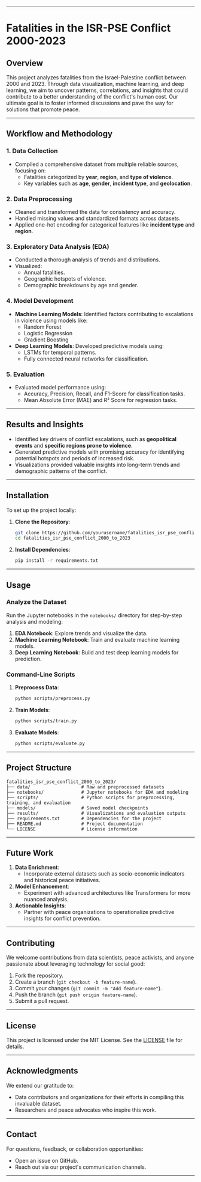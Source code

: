 

---

# Fatalities in the ISR-PSE Conflict 2000-2023

## Overview
This project analyzes fatalities from the Israel-Palestine conflict between 2000 and 2023. Through data visualization, machine learning, and deep learning, we aim to uncover patterns, correlations, and insights that could contribute to a better understanding of the conflict's human cost. Our ultimate goal is to foster informed discussions and pave the way for solutions that promote peace.

---

## Workflow and Methodology

### 1. **Data Collection**
- Compiled a comprehensive dataset from multiple reliable sources, focusing on:
  - Fatalities categorized by **year**, **region**, and **type of violence**.
  - Key variables such as **age**, **gender**, **incident type**, and **geolocation**.

### 2. **Data Preprocessing**
- Cleaned and transformed the data for consistency and accuracy.
- Handled missing values and standardized formats across datasets.
- Applied one-hot encoding for categorical features like **incident type** and **region**.

### 3. **Exploratory Data Analysis (EDA)**
- Conducted a thorough analysis of trends and distributions.
- Visualized:
  - Annual fatalities.
  - Geographic hotspots of violence.
  - Demographic breakdowns by age and gender.

### 4. **Model Development**
- **Machine Learning Models**: Identified factors contributing to escalations in violence using models like:
  - Random Forest
  - Logistic Regression
  - Gradient Boosting
- **Deep Learning Models**: Developed predictive models using:
  - LSTMs for temporal patterns.
  - Fully connected neural networks for classification.

### 5. **Evaluation**
- Evaluated model performance using:
  - Accuracy, Precision, Recall, and F1-Score for classification tasks.
  - Mean Absolute Error (MAE) and R² Score for regression tasks.

---

## Results and Insights
- Identified key drivers of conflict escalations, such as **geopolitical events** and **specific regions prone to violence**.
- Generated predictive models with promising accuracy for identifying potential hotspots and periods of increased risk.
- Visualizations provided valuable insights into long-term trends and demographic patterns of the conflict.

---

## Installation

To set up the project locally:

1. **Clone the Repository**:
   ```bash
   git clone https://github.com/yourusername/fatalities_isr_pse_conflict_2000_to_2023.git
   cd fatalities_isr_pse_conflict_2000_to_2023
   ```

2. **Install Dependencies**:
   ```bash
   pip install -r requirements.txt
   ```

---

## Usage

### Analyze the Dataset
Run the Jupyter notebooks in the `notebooks/` directory for step-by-step analysis and modeling:
1. **EDA Notebook**: Explore trends and visualize the data.
2. **Machine Learning Notebook**: Train and evaluate machine learning models.
3. **Deep Learning Notebook**: Build and test deep learning models for prediction.

### Command-Line Scripts
1. **Preprocess Data**:
   ```bash
   python scripts/preprocess.py
   ```
2. **Train Models**:
   ```bash
   python scripts/train.py
   ```
3. **Evaluate Models**:
   ```bash
   python scripts/evaluate.py
   ```

---

## Project Structure

```
fatalities_isr_pse_conflict_2000_to_2023/
├── data/                   # Raw and preprocessed datasets
├── notebooks/              # Jupyter notebooks for EDA and modeling
├── scripts/                # Python scripts for preprocessing, training, and evaluation
├── models/                 # Saved model checkpoints
├── results/                # Visualizations and evaluation outputs
├── requirements.txt        # Dependencies for the project
├── README.md               # Project documentation
└── LICENSE                 # License information
```

---

## Future Work
1. **Data Enrichment**:
   - Incorporate external datasets such as socio-economic indicators and historical peace initiatives.
2. **Model Enhancement**:
   - Experiment with advanced architectures like Transformers for more nuanced analysis.
3. **Actionable Insights**:
   - Partner with peace organizations to operationalize predictive insights for conflict prevention.

---

## Contributing

We welcome contributions from data scientists, peace activists, and anyone passionate about leveraging technology for social good:
1. Fork the repository.
2. Create a branch (`git checkout -b feature-name`).
3. Commit your changes (`git commit -m "Add feature-name"`).
4. Push the branch (`git push origin feature-name`).
5. Submit a pull request.

---

## License

This project is licensed under the MIT License. See the [LICENSE](LICENSE) file for details.

---

## Acknowledgments
We extend our gratitude to:
- Data contributors and organizations for their efforts in compiling this invaluable dataset.
- Researchers and peace advocates who inspire this work.

---

## Contact
For questions, feedback, or collaboration opportunities:
- Open an issue on GitHub.
- Reach out via our project's communication channels.

---

